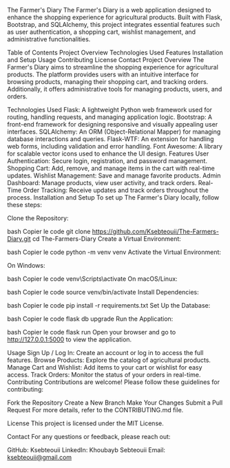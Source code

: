 The Farmer's Diary
The Farmer's Diary is a web application designed to enhance the shopping experience for agricultural products. Built with Flask, Bootstrap, and SQLAlchemy, this project integrates essential features such as user authentication, a shopping cart, wishlist management, and administrative functionalities.

Table of Contents
Project Overview
Technologies Used
Features
Installation and Setup
Usage
Contributing
License
Contact
Project Overview
The Farmer's Diary aims to streamline the shopping experience for agricultural products. The platform provides users with an intuitive interface for browsing products, managing their shopping cart, and tracking orders. Additionally, it offers administrative tools for managing products, users, and orders.

Technologies Used
Flask: A lightweight Python web framework used for routing, handling requests, and managing application logic.
Bootstrap: A front-end framework for designing responsive and visually appealing user interfaces.
SQLAlchemy: An ORM (Object-Relational Mapper) for managing database interactions and queries.
Flask-WTF: An extension for handling web forms, including validation and error handling.
Font Awesome: A library for scalable vector icons used to enhance the UI design.
Features
User Authentication: Secure login, registration, and password management.
Shopping Cart: Add, remove, and manage items in the cart with real-time updates.
Wishlist Management: Save and manage favorite products.
Admin Dashboard: Manage products, view user activity, and track orders.
Real-Time Order Tracking: Receive updates and track orders throughout the process.
Installation and Setup
To set up The Farmer's Diary locally, follow these steps:

Clone the Repository:

bash
Copier le code
git clone https://github.com/Ksebteouii/The-Farmers-Diary.git
cd The-Farmers-Diary
Create a Virtual Environment:

bash
Copier le code
python -m venv venv
Activate the Virtual Environment:

On Windows:

bash
Copier le code
venv\Scripts\activate
On macOS/Linux:

bash
Copier le code
source venv/bin/activate
Install Dependencies:

bash
Copier le code
pip install -r requirements.txt
Set Up the Database:

bash
Copier le code
flask db upgrade
Run the Application:

bash
Copier le code
flask run
Open your browser and go to http://127.0.0.1:5000 to view the application.

Usage
Sign Up / Log In: Create an account or log in to access the full features.
Browse Products: Explore the catalog of agricultural products.
Manage Cart and Wishlist: Add items to your cart or wishlist for easy access.
Track Orders: Monitor the status of your orders in real-time.
Contributing
Contributions are welcome! Please follow these guidelines for contributing:

Fork the Repository
Create a New Branch
Make Your Changes
Submit a Pull Request
For more details, refer to the CONTRIBUTING.md file.

License
This project is licensed under the MIT License.

Contact
For any questions or feedback, please reach out:

GitHub: Ksebteouii
LinkedIn: Khoubayb Sebteouii
Email: ksebteouii@gmail.com

